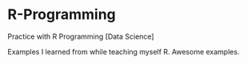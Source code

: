 # R-Programming 

Practice with R Programming [Data Science]

Examples I learned from while teaching myself R.
Awesome examples. 
